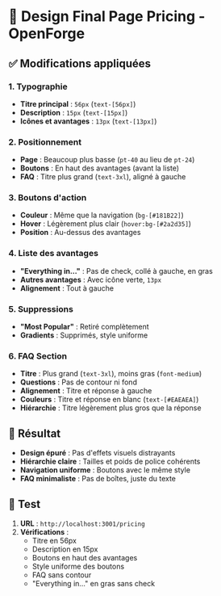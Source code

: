# 🎨 Design Final Page Pricing - OpenForge

## ✅ Modifications appliquées

### **1. Typographie**
- **Titre principal** : `56px` (`text-[56px]`)
- **Description** : `15px` (`text-[15px]`)
- **Icônes et avantages** : `13px` (`text-[13px]`)

### **2. Positionnement**
- **Page** : Beaucoup plus basse (`pt-40` au lieu de `pt-24`)
- **Boutons** : En haut des avantages (avant la liste)
- **FAQ** : Titre plus grand (`text-3xl`), aligné à gauche

### **3. Boutons d'action**
- **Couleur** : Même que la navigation (`bg-[#181B22]`)
- **Hover** : Légèrement plus clair (`hover:bg-[#2a2d35]`)
- **Position** : Au-dessus des avantages

### **4. Liste des avantages**
- **"Everything in..."** : Pas de check, collé à gauche, en gras
- **Autres avantages** : Avec icône verte, `13px`
- **Alignement** : Tout à gauche

### **5. Suppressions**
- **"Most Popular"** : Retiré complètement
- **Gradients** : Supprimés, style uniforme

### **6. FAQ Section**
- **Titre** : Plus grand (`text-3xl`), moins gras (`font-medium`)
- **Questions** : Pas de contour ni fond
- **Alignement** : Titre et réponse à gauche
- **Couleurs** : Titre et réponse en blanc (`text-[#EAEAEA]`)
- **Hiérarchie** : Titre légèrement plus gros que la réponse

## 🎯 Résultat

- **Design épuré** : Pas d'effets visuels distrayants
- **Hiérarchie claire** : Tailles et poids de police cohérents
- **Navigation uniforme** : Boutons avec le même style
- **FAQ minimaliste** : Pas de boîtes, juste du texte

## 🧪 Test

1. **URL** : `http://localhost:3001/pricing`
2. **Vérifications** :
   - Titre en 56px
   - Description en 15px
   - Boutons en haut des avantages
   - Style uniforme des boutons
   - FAQ sans contour
   - "Everything in..." en gras sans check
